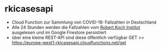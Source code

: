 # rkicasesapi

- Cloud Function zur Sammlung von COVID-19: Fallzahlen in Deutschland
- Alle 24 Stunden werden die Fallzahlen vom [Robert Koch Institut](https://www.rki.de/DE/Content/InfAZ/N/Neuartiges_Coronavirus/Fallzahlen.html) ausgelesen und im Google Firestore persistiert 
- über eine kleine REST-API sind diese öffentlich verfügbar GET >> https://europe-west1-rkicasesapi.cloudfunctions.net/get

